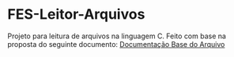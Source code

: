 # FES-Leitor-Arquivos
Projeto para leitura de arquivos na linguagem C. Feito com base na proposta do seguinte documento: [Documentação Base do Arquivo](documentacao_base.pdf)
